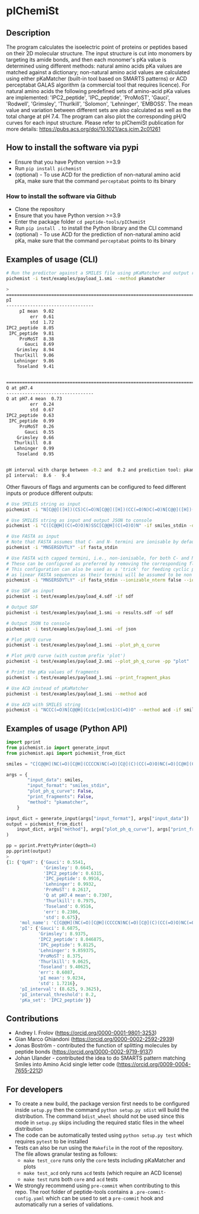 # pIChemiSt

## Description
The program calculates the isoelectric point of proteins or peptides based on their 2D molecular structure. The input structure is cut into monomers by targeting its amide bonds, and then each monomer's pKa value is determined using different methods: natural amino acids pKa values are matched against a dictionary; non-natural amino acid values are calculated using either pKaMatcher (built-in tool based on SMARTS patterns) or ACD perceptabat GALAS algorithm (a commercial tool that requires licence). For natural amino acids the following predefined sets of amino-acid pKa values are implemented: 'IPC2_peptide', 'IPC_peptide', 'ProMoST', 'Gauci', 'Rodwell', 'Grimsley', 'Thurlkill', 'Solomon', 'Lehninger', 'EMBOSS'. The mean value and variation between different sets are also calculated as well as the total charge at pH 7.4. The program can also plot the corresponding pH/Q curves for each input structure. Please refer to pIChemiSt publication for more details: https://pubs.acs.org/doi/10.1021/acs.jcim.2c01261

## How to install the software via pypi
- Ensure that you have Python version >=3.9
- Run `pip install pichemist`
- (optional) - To use ACD for the prediction of non-natural amino acid pKa, make sure that the command `perceptabat` points to its binary

### How to install the software via Github
- Clone the repository
- Ensure that you have Python version >=3.9
- Enter the package folder `cd peptide-tools/pIChemiSt`
- Run `pip install .` to install the Python library and the CLI command
- (optional) - To use ACD for the prediction of non-natural amino acid pKa, make sure that the command `perceptabat` points to its binary

## Examples of usage (CLI)
```bash
# Run the predictor against a SMILES file using pKaMatcher and output results to console
pichemist -i test/examples/payload_1.smi --method pkamatcher

>
======================================================================================================================================================
pI
---------------------------------
     pI mean  9.02
         err  0.61
         std  1.72
IPC2_peptide  8.05
 IPC_peptide  9.81
     ProMoST  8.38
       Gauci  8.69
    Grimsley  8.94
   Thurlkill  9.06
   Lehninger  9.86
    Toseland  9.41


======================================================================================================================================================
Q at pH7.4
---------------------------------
Q at pH7.4 mean  0.73
         err  0.24
         std  0.67
IPC2_peptide  0.63
 IPC_peptide  0.99
     ProMoST  0.26
       Gauci  0.55
    Grimsley  0.66
   Thurlkill  0.8
   Lehninger  0.99
    Toseland  0.95


pH interval with charge between -0.2 and  0.2 and prediction tool: pkamatcher
pI interval:  8.6 -  9.4
```

Other flavours of flags and arguments can be configured to feed different inputs or produce different outputs:
```bash
# Use SMILES string as input
pichemist -i "N[C@@]([H])(CS)C(=O)N[C@@]([H])(CC(=O)N)C(=O)N[C@@]([H])(CS)C(=O)N[C@@]([H])(CC(=O)N)C(=O)O" -if smiles_stdin

# Use SMILES string as input and output JSON to console
pichemist -i "C([C@@H](C(=O)O)N)SSC[C@@H](C(=O)O)N" -if smiles_stdin -of json

# Use FASTA as input
# Note that FASTA assumes that C- and N- termini are ionisable by default
pichemist -i "MNSERSDVTLY" -if fasta_stdin

# Use FASTA with capped termini, i.e., non-ionisable, for both C- and N-.
# These can be configured as preferred by removing the corresponding flags.
# This configuration can also be used as a 'trick' for feeding cyclic peptides
# as linear FASTA sequences as their termini will be assumed to be non ionisable.
pichemist -i "MNSERSDVTLY" -if fasta_stdin --ionizable_nterm false --ionizable_cterm false

# Use SDF as input
pichemist -i test/examples/payload_4.sdf -if sdf

# Output SDF
pichemist -i test/examples/payload_1.smi -o results.sdf -of sdf

# Output JSON to console
pichemist -i test/examples/payload_1.smi -of json

# Plot pH/Q curve
pichemist -i test/examples/payload_1.smi --plot_ph_q_curve

# Plot pH/Q curve (with custom prefix 'plot')
pichemist -i test/examples/payload_2.smi --plot_ph_q_curve -pp "plot"

# Print the pKa values of fragments
pichemist -i test/examples/payload_1.smi --print_fragment_pkas

# Use ACD instead of pKaMatcher
pichemist -i test/examples/payload_1.smi --method acd

# Use ACD with SMILES string
pichemist -i "NCCC(=O)N[C@@H](Cc1c[nH]cn1)C(=O)O" --method acd -if smiles_stdin
```

## Examples of usage (Python API)
```python
import pprint
from pichemist.io import generate_input
from pichemist.api import pichemist_from_dict

smiles = "C[C@@H](NC(=O)[C@H](CCCCN)NC(=O)[C@](C)(CC(=O)O)NC(=O)[C@H](CCCN)NC(=O)[C@@H](N)Cc1ccccc1)C(=O)O"

args = {
        "input_data": smiles,
        "input_format": "smiles_stdin",
        "plot_ph_q_curve": False,
        "print_fragments": False,
        "method": "pkamatcher",
    }

input_dict = generate_input(args["input_format"], args["input_data"])
output = pichemist_from_dict(
    input_dict, args["method"], args["plot_ph_q_curve"], args["print_fragments"]
)

pp = pprint.PrettyPrinter(depth=4)
pp.pprint(output)
>
{1: {'QpH7': {'Gauci': 0.5541,
              'Grimsley': 0.6645,
              'IPC2_peptide': 0.6315,
              'IPC_peptide': 0.9916,
              'Lehninger': 0.9932,
              'ProMoST': 0.2617,
              'Q at pH7.4 mean': 0.7307,
              'Thurlkill': 0.7975,
              'Toseland': 0.9516,
              'err': 0.2386,
              'std': 0.675},
     'mol_name': 'C[C@@H](NC(=O)[C@H](CCCCN)NC(=O)[C@](C)(CC(=O)O)NC(=O)[C@H](CCCN)NC(=O)[C@@H](N)Cc1ccccc1)C(=O)O',
     'pI': {'Gauci': 8.6875,
            'Grimsley': 8.9375,
            'IPC2_peptide': 8.046875,
            'IPC_peptide': 9.8125,
            'Lehninger': 9.859375,
            'ProMoST': 8.375,
            'Thurlkill': 9.0625,
            'Toseland': 9.40625,
            'err': 0.6087,
            'pI mean': 9.0234,
            'std': 1.7216},
     'pI_interval': (8.625, 9.3625),
     'pI_interval_threshold': 0.2,
     'pKa_set': 'IPC2_peptide'}}
```

## Contributions
- Andrey I. Frolov (https://orcid.org/0000-0001-9801-3253)
- Gian Marco Ghiandoni (https://orcid.org/0000-0002-2592-2939)
- Jonas Boström - contributed the function of splitting molecules by peptide bonds (https://orcid.org/0000-0002-9719-9137)
- Johan Ulander - contributed the idea to do SMARTS pattern matching Smiles into Amino Acid single letter code (https://orcid.org/0009-0004-7655-2212)

## For developers
- To create a new build, the package version first needs to be configured inside `setup.py` then the command `python setup.py sdist` will build the distribution. The command `bdist_wheel` should not be used since this mode in `setup.py` skips including the required static files in the wheel distribution
- The code can be automatically tested using `python setup.py test` which requires `pytest` to be installed
- Tests can also be run using the `Makefile` in the root of the repository. The file allows granular testing as follows:
  - `make test_core` runs only the `core` tests including pKaMatcher and plots
  - `make test_acd` only runs `acd` tests (which require an ACD license)
  - `make test` runs both `core` and `acd` tests
- We strongly recommend using `pre-commit` when contributing to this repo. The root folder of peptide-tools contains a `.pre-commit-config.yaml` which can be used to set a `pre-commit` hook and automatically run a series of validations. 
